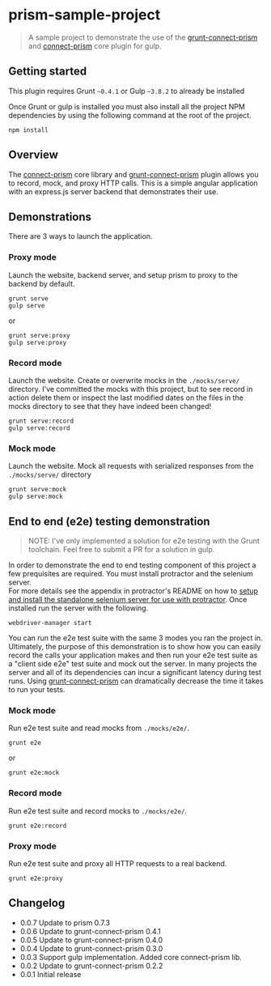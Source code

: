 # prism-sample-project

> A sample project to demonstrate the use of the [grunt-connect-prism](http://github.com/seglo/grunt-connect-prism) and [connect-prism](http://github.com/seglo/connect-prism) core plugin for gulp.

## Getting started

This plugin requires Grunt `~0.4.1` or Gulp `~3.8.2` to already be installed

Once Grunt or gulp is installed you must also install all the project NPM dependencies by using the following command at the root of the project.

```shell
npm install
```

## Overview

The [connect-prism](http://github.com/seglo/connect-prism) core library and [grunt-connect-prism](http://github.com/seglo/grunt-connect-prism) plugin allows you to record, mock, and proxy HTTP calls.  This is a simple angular application with an express.js server backend that demonstrates their use.  

## Demonstrations

There are 3 ways to launch the application.

### Proxy mode

Launch the website, backend server, and setup prism to proxy to the backend by default.

```shell
grunt serve
gulp serve
``` 
or

```shell
grunt serve:proxy
gulp serve:proxy
````

### Record mode

Launch the website.  Create or overwrite mocks in the `./mocks/serve/` directory.  I've committed the mocks with this project, but to see record in action delete them or inspect the last modified dates on the files in the mocks directory to see that they have indeed been changed!

```shell
grunt serve:record
gulp serve:record
```

### Mock mode

Launch the website.  Mock all requests with serialized responses from the `./mocks/serve/` directory

```shell
grunt serve:mock
gulp serve:mock
```

## End to end (e2e) testing demonstration

> NOTE: I've only implemented a solution for e2e testing with the Grunt toolchain.  Feel free to submit a PR for a solution in gulp.

In order to demonstrate the end to end testing component of this project a few prequisites are required.  You must install protractor and the selenium server.  
For more details see the appendix in protractor's README on how to [setup and install the standalone selenium server for use with protractor](https://github.com/angular/protractor#appendix-a-setting-up-a-standalone-selenium-server).  Once installed run the server with the following.

```shell
webdriver-manager start
```

You can run the e2e test suite with the same 3 modes you ran the project in.  Ultimately, the purpose of this demonstration is to show how you can easily record the calls your application makes and then run your e2e test suite as a "client side e2e" test suite and mock out the server.  In many projects the server and all of its dependencies can incur a significant latency during test runs.  Using [grunt-connect-prism](http://github.com/seglo/grunt-connect-prism) can dramatically decrease the time it takes to run your tests.

### Mock mode

Run e2e test suite and read mocks from `./mocks/e2e/`.

```shell
grunt e2e
```
or
```shell
grunt e2e:mock
```

### Record mode

Run e2e test suite and record mocks to `./mocks/e2e/`.

```shell
grunt e2e:record
```

### Proxy mode

Run e2e test suite and proxy all HTTP requests to a real backend.

```shell
grunt e2e:proxy
```

## Changelog

* 0.0.7 Update to prism 0.7.3
* 0.0.6 Update to grunt-connect-prism 0.4.1
* 0.0.5 Update to grunt-connect-prism 0.4.0
* 0.0.4 Update to grunt-connect-prism 0.3.0
* 0.0.3 Support gulp implementation.  Added core connect-prism lib.
* 0.0.2 Update to grunt-connect-prism 0.2.2
* 0.0.1 Initial release